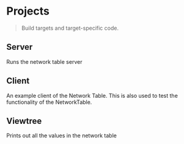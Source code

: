 # Projects
> Build targets and target-specific code.

## Server
Runs the network table server

## Client

An example client of the Network Table.
This is also used to test the functionality of
the NetworkTable.

## Viewtree

Prints out all the values in the network table
